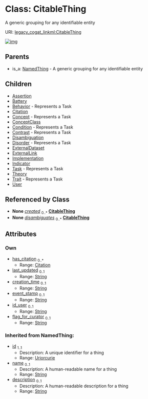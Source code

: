 
# Class: CitableThing

A generic grouping for any identifiable entity

URI: [legacy_cogat_linkml:CitableThing](https://w3id.org/rwblair/legacy-cogat-linkml/CitableThing)


[![img](https://yuml.me/diagram/nofunky;dir:TB/class/[User],[Trait],[Theory],[Task],[NamedThing],[Indicator],[Implementation],[ExternalLink],[ExternalDataset],[Disorder],[Disambiguation],[Contrast],[Condition],[ConceptClass],[Concept],[Citation],[Citation]<has_citation%200..*-%20[CitableThing&#124;last_updated:string%20%3F;creation_time:string%20%3F;event_stamp:string%20%3F;id_user:string%20%3F;flag_for_curator:string%20%3F;id(i):uriorcurie;name(i):string%20%3F;description(i):string%20%3F],[User]-%20created%200..*>[CitableThing],[Disambiguation]-%20disambiguates%200..*>[CitableThing],[CitableThing]^-[User],[CitableThing]^-[Trait],[CitableThing]^-[Theory],[CitableThing]^-[Task],[CitableThing]^-[Indicator],[CitableThing]^-[Implementation],[CitableThing]^-[ExternalLink],[CitableThing]^-[ExternalDataset],[CitableThing]^-[Disorder],[CitableThing]^-[Disambiguation],[CitableThing]^-[Contrast],[CitableThing]^-[Condition],[CitableThing]^-[ConceptClass],[CitableThing]^-[Concept],[CitableThing]^-[Citation],[CitableThing]^-[Behavior],[CitableThing]^-[Battery],[CitableThing]^-[Assertion],[NamedThing]^-[CitableThing],[Behavior],[Battery],[Assertion])](https://yuml.me/diagram/nofunky;dir:TB/class/[User],[Trait],[Theory],[Task],[NamedThing],[Indicator],[Implementation],[ExternalLink],[ExternalDataset],[Disorder],[Disambiguation],[Contrast],[Condition],[ConceptClass],[Concept],[Citation],[Citation]<has_citation%200..*-%20[CitableThing&#124;last_updated:string%20%3F;creation_time:string%20%3F;event_stamp:string%20%3F;id_user:string%20%3F;flag_for_curator:string%20%3F;id(i):uriorcurie;name(i):string%20%3F;description(i):string%20%3F],[User]-%20created%200..*>[CitableThing],[Disambiguation]-%20disambiguates%200..*>[CitableThing],[CitableThing]^-[User],[CitableThing]^-[Trait],[CitableThing]^-[Theory],[CitableThing]^-[Task],[CitableThing]^-[Indicator],[CitableThing]^-[Implementation],[CitableThing]^-[ExternalLink],[CitableThing]^-[ExternalDataset],[CitableThing]^-[Disorder],[CitableThing]^-[Disambiguation],[CitableThing]^-[Contrast],[CitableThing]^-[Condition],[CitableThing]^-[ConceptClass],[CitableThing]^-[Concept],[CitableThing]^-[Citation],[CitableThing]^-[Behavior],[CitableThing]^-[Battery],[CitableThing]^-[Assertion],[NamedThing]^-[CitableThing],[Behavior],[Battery],[Assertion])

## Parents

 *  is_a: [NamedThing](NamedThing.md) - A generic grouping for any identifiable entity

## Children

 * [Assertion](Assertion.md)
 * [Battery](Battery.md)
 * [Behavior](Behavior.md) - Represents a Task
 * [Citation](Citation.md)
 * [Concept](Concept.md) - Represents a Task
 * [ConceptClass](ConceptClass.md)
 * [Condition](Condition.md) - Represents a Task
 * [Contrast](Contrast.md) - Represents a Task
 * [Disambiguation](Disambiguation.md)
 * [Disorder](Disorder.md) - Represents a Task
 * [ExternalDataset](ExternalDataset.md)
 * [ExternalLink](ExternalLink.md)
 * [Implementation](Implementation.md)
 * [Indicator](Indicator.md)
 * [Task](Task.md) - Represents a Task
 * [Theory](Theory.md)
 * [Trait](Trait.md) - Represents a Task
 * [User](User.md)

## Referenced by Class

 *  **None** *[created](created.md)*  <sub>0..\*</sub>  **[CitableThing](CitableThing.md)**
 *  **None** *[disambiguates](disambiguates.md)*  <sub>0..\*</sub>  **[CitableThing](CitableThing.md)**

## Attributes


### Own

 * [has_citation](has_citation.md)  <sub>0..\*</sub>
     * Range: [Citation](Citation.md)
 * [last_updated](last_updated.md)  <sub>0..1</sub>
     * Range: [String](types/String.md)
 * [creation_time](creation_time.md)  <sub>0..1</sub>
     * Range: [String](types/String.md)
 * [event_stamp](event_stamp.md)  <sub>0..1</sub>
     * Range: [String](types/String.md)
 * [id_user](id_user.md)  <sub>0..1</sub>
     * Range: [String](types/String.md)
 * [flag_for_curator](flag_for_curator.md)  <sub>0..1</sub>
     * Range: [String](types/String.md)

### Inherited from NamedThing:

 * [id](id.md)  <sub>1..1</sub>
     * Description: A unique identifier for a thing
     * Range: [Uriorcurie](types/Uriorcurie.md)
 * [name](name.md)  <sub>0..1</sub>
     * Description: A human-readable name for a thing
     * Range: [String](types/String.md)
 * [description](description.md)  <sub>0..1</sub>
     * Description: A human-readable description for a thing
     * Range: [String](types/String.md)
